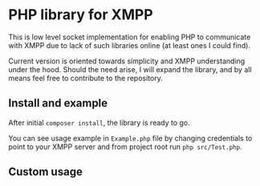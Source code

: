 # PHP library for XMPP

This is low level socket implementation for enabling PHP to 
communicate with XMPP due to lack of such libraries online (at least ones I 
could find). 

Current version is oriented towards simplicity and XMPP understanding under the
hood. Should the need arise, I will expand the library, and by all means feel
free to contribute to the repository. 

## Install and example

After initial `composer install`, the library is ready to go.

You can see usage example in `Example.php` file by changing credentials to 
point to your XMPP server and from project root run `php src/Test.php`.

## Custom usage